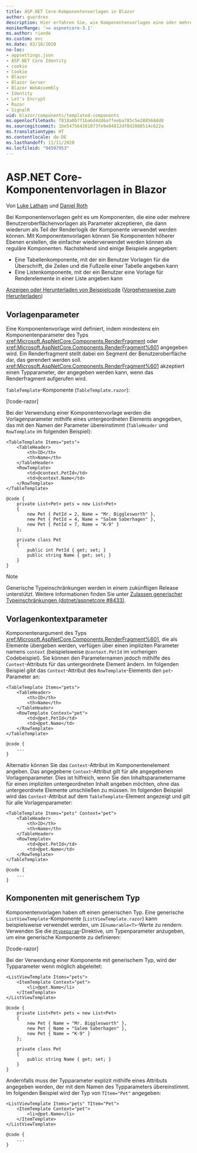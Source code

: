 ```yaml
---
title: ASP.NET Core-Komponentenvorlagen in Blazor
author: guardrex
description: Hier erfahren Sie, wie Komponentenvorlagen eine oder mehrere Benutzeroberflächenvorlagen als Parameter akzeptieren können, die dann wiederum als Teil der Renderlogik der Komponente verwendet werden können.
monikerRange: '>= aspnetcore-3.1'
ms.author: riande
ms.custom: mvc
ms.date: 03/18/2020
no-loc:
- appsettings.json
- ASP.NET Core Identity
- cookie
- Cookie
- Blazor
- Blazor Server
- Blazor WebAssembly
- Identity
- Let's Encrypt
- Razor
- SignalR
uid: blazor/components/templated-components
ms.openlocfilehash: f818a0b7f1ba6d4dd6affeeba785c5e288568dd8
ms.sourcegitcommit: 1be547564381873fe9e84812df8d2088514c622a
ms.translationtype: HT
ms.contentlocale: de-DE
ms.lasthandoff: 11/11/2020
ms.locfileid: "94507953"
---
```

# <a name="aspnet-core-no-locblazor-templated-components"></a>ASP.NET Core-Komponentenvorlagen in Blazor

Von [Luke Latham](https://github.com/guardrex) und [Daniel Roth](https://github.com/danroth27)

Bei Komponentenvorlagen geht es um Komponenten, die eine oder mehrere Benutzeroberflächenvorlagen als Parameter akzeptieren, die dann wiederum als Teil der Renderlogik der Komponente verwendet werden können. Mit Komponentenvorlagen können Sie Komponenten höherer Ebenen erstellen, die einfacher wiederverwendet werden können als reguläre Komponenten. Nachstehend sind einige Beispiele angegeben:

* Eine Tabellenkomponente, mit der ein Benutzer Vorlagen für die Überschrift, die Zeilen und die Fußzeile einer Tabelle angeben kann
* Eine Listenkomponente, mit der ein Benutzer eine Vorlage für Renderelemente in einer Liste angeben kann

[Anzeigen oder Herunterladen von Beispielcode](https://github.com/dotnet/AspNetCore.Docs/tree/master/aspnetcore/blazor/common/samples/) ([Vorgehensweise zum Herunterladen](xref:index#how-to-download-a-sample))

## <a name="template-parameters"></a>Vorlagenparameter

Eine Komponentenvorlage wird definiert, indem mindestens ein Komponentenparameter des Typs <xref:Microsoft.AspNetCore.Components.RenderFragment> oder <xref:Microsoft.AspNetCore.Components.RenderFragment%601> angegeben wird. Ein Renderfragment stellt dabei ein Segment der Benutzeroberfläche dar, das gerendert werden soll. <xref:Microsoft.AspNetCore.Components.RenderFragment%601> akzeptiert einen Typparameter, der angegeben werden kann, wenn das Renderfragment aufgerufen wird.

`TableTemplate`-Komponente (`TableTemplate.razor`):

[!code-razor[](../common/samples/5.x/BlazorWebAssemblySample/Components/TableTemplate.razor)]

Bei der Verwendung einer Komponentenvorlage werden die Vorlagenparameter mithilfe eines untergeordneten Elements angegeben, das mit den Namen der Parameter übereinstimmt (`TableHeader` und `RowTemplate` im folgenden Beispiel):

```razor
<TableTemplate Items="pets">
    <TableHeader>
        <th>ID</th>
        <th>Name</th>
    </TableHeader>
    <RowTemplate>
        <td>@context.PetId</td>
        <td>@context.Name</td>
    </RowTemplate>
</TableTemplate>

@code {
    private List<Pet> pets = new List<Pet>
    {
        new Pet { PetId = 2, Name = "Mr. Bigglesworth" },
        new Pet { PetId = 4, Name = "Salem Saberhagen" },
        new Pet { PetId = 7, Name = "K-9" }
    };

    private class Pet
    {
        public int PetId { get; set; }
        public string Name { get; set; }
    }
}
```

> [!NOTE]
> Generische Typeinschränkungen werden in einem zukünftigen Release unterstützt. Weitere Informationen finden Sie unter [Zulassen generischer Typeinschränkungen (dotnet/aspnetcore #8433)](https://github.com/dotnet/aspnetcore/issues/8433).

## <a name="template-context-parameters"></a>Vorlagenkontextparameter

Komponentenargument des Typs <xref:Microsoft.AspNetCore.Components.RenderFragment%601>, die als Elemente übergeben werden, verfügen über einen impliziten Parameter namens `context` (beispielsweise `@context.PetId` im vorherigen Codebeispiel). Sie können den Parameternamen jedoch mithilfe des `Context`-Attributs für das untergeordnete Element ändern. Im folgenden Beispiel gibt das `Context`-Attribut des `RowTemplate`-Elements den `pet`-Parameter an:

```razor
<TableTemplate Items="pets">
    <TableHeader>
        <th>ID</th>
        <th>Name</th>
    </TableHeader>
    <RowTemplate Context="pet">
        <td>@pet.PetId</td>
        <td>@pet.Name</td>
    </RowTemplate>
</TableTemplate>

@code {
    ...
}
```

Alternativ können Sie das `Context`-Attribut im Komponentenelement angeben. Das angegebene `Context`-Attribut gilt für alle angegebenen Vorlagenparameter. Dies ist hilfreich, wenn Sie den Inhaltsparametername für einen impliziten untergeordneten Inhalt angeben möchten, ohne das untergeordnete Elemente umschließen zu müssen. Im folgenden Beispiel wird das `Context`-Attribut auf dem `TableTemplate`-Element angezeigt und gilt für alle Vorlagenparameter:

```razor
<TableTemplate Items="pets" Context="pet">
    <TableHeader>
        <th>ID</th>
        <th>Name</th>
    </TableHeader>
    <RowTemplate>
        <td>@pet.PetId</td>
        <td>@pet.Name</td>
    </RowTemplate>
</TableTemplate>

@code {
    ...
}
```

## <a name="generic-typed-components"></a>Komponenten mit generischem Typ

Komponentenvorlagen haben oft einen generischen Typ. Eine generische `ListViewTemplate`-Komponente (`ListViewTemplate.razor`) kann beispielsweise verwendet werden, um `IEnumerable<T>`-Werte zu rendern. Verwenden Sie die [`@typeparam`](xref:mvc/views/razor#typeparam)-Direktive, um Typenparameter anzugeben, um eine generische Komponente zu definieren:

[!code-razor[](../common/samples/5.x/BlazorWebAssemblySample/Components/ListViewTemplate.razor)]

Bei der Verwendung einer Komponente mit generischem Typ, wird der Typparameter wenn möglich abgeleitet:

```razor
<ListViewTemplate Items="pets">
    <ItemTemplate Context="pet">
        <li>@pet.Name</li>
    </ItemTemplate>
</ListViewTemplate>

@code {
    private List<Pet> pets = new List<Pet>
    {
        new Pet { Name = "Mr. Bigglesworth" },
        new Pet { Name = "Salem Saberhagen" },
        new Pet { Name = "K-9" }
    };

    private class Pet
    {
        public string Name { get; set; }
    }
}
```

Andernfalls muss der Typparameter explizit mithilfe eines Attributs angegeben werden, der mit dem Namen des Typparameters übereinstimmt. Im folgenden Beispiel wird der Typ von `TItem="Pet"` angegeben:

```razor
<ListViewTemplate Items="pets" TItem="Pet">
    <ItemTemplate Context="pet">
        <li>@pet.Name</li>
    </ItemTemplate>
</ListViewTemplate>

@code {
    ...
}
```
